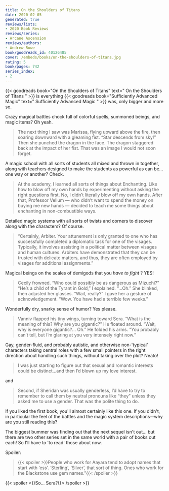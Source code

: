 ```yaml
---
title: On the Shoulders of Titans
date: 2020-02-05
generated: true
reviews/lists:
- 2020 Book Reviews
reviews/series:
- Arcane Ascension
reviews/authors:
- Andrew Rowe
book/goodreads_id: 40126485
cover: /embeds/books/on-the-shoulders-of-titans.jpg
rating: 5
book/pages: 742
series_index:
- 2
---
```

{{< goodreads book="On the Shoulders of Titans" text=" On the Shoulders of Titans " >}} is everything {{< goodreads book="Sufficiently Advanced Magic" text=" Sufficiently Advanced Magic " >}} was, only bigger and more so.  

Crazy magical battles chock full of colorful spells, summoned beings, and magic items? Oh yeah.  

<!--more-->

> The next thing I saw was Marissa, flying upward above the fire, then soaring downward with a gleaming fist. “Star descends from sky!” Then she punched the dragon in the face. The dragon staggered back at the impact of her fist. That was an image I would not soon forget.

A magic school with all sorts of students all mixed and thrown in together, along with teachers designed to make the students as powerful as can be... one way or another? Check.  

> At the academy, I learned all sorts of things about Enchanting. Like how to blow off my own hands by experimenting without asking the right questions first. No, I didn’t literally blow off my own hands. After that, Professor Vellum — who didn’t want to spend the money on buying me new hands — decided to teach me some things about enchanting in non-combustible ways.

Detailed magic systems with all sorts of twists and corners to discover along with the characters? Of course.  

> “Certainly, Arbiter. Your attunement is only granted to one who has successfully completed a diplomatic task for one of the visages. Typically, it involves assisting in a political matter between visages and human cultures. Arbiters have demonstrated that they can be trusted with delicate matters, and thus, they are often employed by visages for additional assignments.”

Magical beings on the scales of demigods that you _have to fight_ ? YES!  

> Cecily frowned. “Who could possibly be as dangerous as Mizuchi?” “He’s a child of the Tyrant in Gold,” I explained. “...Oh.” She blinked, then adjusted her glasses. “Wait, really?” I gave her a gesture of acknowledgement. “Wow. You have had a terrible few weeks.”

Wonderfully dry, snarky sense of humor? Yes please.  

> Vanniv flapped his tiny wings, turning toward Sera. “What is the meaning of this? Why are you gigantic?” He floated around. “Wait, why is everyone gigantic?... Oh.” He folded his arms. “You probably can’t tell, but I’m glaring at you very intensely right now.”

Gay, gender-fluid, and probably autistic, and otherwise non-'typical' characters taking central roles with a few small pointers in the right direction about handling such things, without taking over the plot? Neato!  

> I was just starting to figure out that sexual and romantic interests could be distinct...and then I’d blown up my love interest.

and  

> Second, if Sheridan was usually genderless, I’d have to try to remember to call them by neutral pronouns like “they” unless they asked me to use a gender. That was the polite thing to do.

If you liked the first book, you'll almost certainly like this one. If you didn't, in particular the feel of the battles and the magic system descriptions--why are you still reading this?  

The biggest bummer was finding out that the next sequel isn't out... but there are two other series set in the same world with a pair of books out each! So I'll have to 'to read' those about now.  

Spoiler:  

> {{< spoiler >}}People who work for Aayara tend to adopt names that start with ‘ess’. ‘Sterling’, ‘Silver’, that sort of thing. Ones who work for the Blackstone use gem names.”{{< /spoiler >}}

{{< spoiler >}}So... Sera?{{< /spoiler >}}